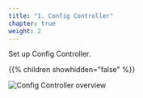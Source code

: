 ```yaml
---
title: "1. Config Controller"
chapter: true
weight: 2
---
```

Set up Config Controller.

{{% children showhidden="false" %}}

![Config Controller overview](/images/config-controller-overview.png?width=50pc)